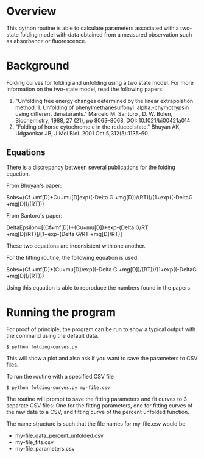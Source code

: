 # Overview
This python routine is able to calculate parameters associated with a two-state folding model with data obtained from a measured observation such as absorbance or 
fluorescence.


# Background 
Folding curves for folding and unfolding using a two state model. For more information on the two-state model, read the following papers:

 1. "Unfolding free energy changes determined by the linear extrapolation method. 1. Unfolding of phenylmethanesulfonyl .alpha.-chymotrypsin using different denaturants." Marcelo M. Santoro , D. W. Bolen, Biochemistry, 1988, 27 (21), pp 8063–8068, DOI: 10.1021/bi00421a014
 2. "Folding of horse cytochrome c in the reduced state." Bhuyan AK, Udgaonkar JB, J Mol Biol. 2001 Oct 5;312(5):1135-60.

## Equations 
There is a discrepancy between several publications for the folding equetion.

From Bhuyan's paper:

Sobs=(Cf +mf[D]+Cu+mu[D]exp((-Delta G +mg[D])/(RT))/(1+exp((-DeltaG +mg[D])/(RT)))

From Santoro's paper:

DeltaEpsilon=[(Cf+mf[D])+(Cu+mu[D])*exp-(Delta G/RT +mg[D]/RT)]/[1+exp-(Delta G/RT +mg[D]/RT)]


These two equations are inconsistent with one another. 

For the fitting routine, the following equation is used:

Sobs=(Cf +mf[D]+(Cu+mu[D])exp((-Delta G +mg[D])/(RT))/(1+exp((-DeltaG +mg[D])/(RT)))

Using this equation is able to reproduce the numbers found in the papers. 


# Running the program
For proof of principle, the program can be run to show a typical output with the command using the default data.

`$ python folding-curves.py`

This will show a plot and also ask if you want to save the parameters to CSV files.

To run the routine with a specified CSV file

`$ python folding-curves.py my-file.csv`

The routine will prompt to save the fitting parameters and fit curves to 3 separate CSV files:
One for the fitting parameters, one for fitting curves of the raw data to a CSV, and fitting curve of the percent unfolded function.


The name structure is such that the file names for my-file.csv would be
 - my-file_data_percent_unfolded.csv
 - my-file_fits.csv
 - my-file_parameters.csv

